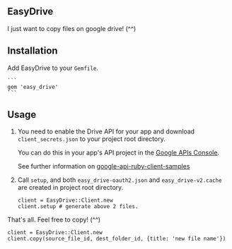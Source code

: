 EasyDrive
----

I just want to copy files on google drive! (^^)

Installation
----

Add EasyDrive to your `Gemfile`.

    ```
    gem 'easy_drive'
    ```

Usage
----

1. You need to enable the Drive API for your app and download `client_secrets.json` to your project root directory.

    You can do this in your app's API project in the [Google APIs Console](https://code.google.com/apis/console/).

    See further information on [google-api-ruby-client-samples](https://github.com/google/google-api-ruby-client-samples/tree/master/drive)

2. Call `setup`, and both `easy_drive-oauth2.json` and `easy_drive-v2.cache` are created in project root directory.

    ```
    client = EasyDrive::Client.new
    client.setup # generate above 2 files.
    ```

That's all. Feel free to copy! (^^)

```
client = EasyDrive::Client.new
client.copy(source_file_id, dest_folder_id, {title: 'new file name'})
```
